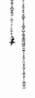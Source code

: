 i̷ͧ́̇̽̂̈̇ͨ͗͛͂ͬ̈́͌͊͆̽̆͊͋̒͊̾̃̅͊ͭͭ̋͂̇̒ͥ̓̍ͨ̍̑̈́̒ͩ̆͆͊̐̾͑̽́͒ͦͩͮ̐ͨ̒̓̈̊͐̂͊̚̚̚̕͏̸̷̴̴̷̸̸̵̧̨̢̡̨̛́́͘͢͡͠͝͏̵̷̶̷̸̷̷̶̢̧̢̢̡̡̧̛̀̀́͘͘͘̕͘͘͟͢͜͟͡͝͡͞͝͞͞͝͠͏̶̵̨̢́͏͞͏͏̛͕̳͍̮̠̘̣̬̜͍̹͖̳͙̮̪̝̗͕͍̫̼̱̙̲͍̠̹̠̝̭̠̟̟̱̠͇̟̜̩̞͚̮̗̺͎͚̮̬͇̪͖̺͈̫̮͍͎͎̞͈̦̤̤̟̥̰̗̩͈̼͉̟̣͕̪̼͍̫
